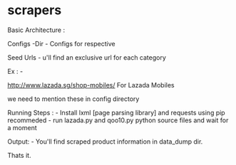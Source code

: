 # scrapers
Basic Architecture :

Configs -Dir - Configs for respective 

Seed Urls - u'll find an exclusive url for each category

Ex : - 

http://www.lazada.sg/shop-mobiles/ For Lazada Mobiles

we need to mention these in config directory

Running Steps :
                 - Install lxml [page parsing library] and requests using pip recommeded 
                 - run lazada.py and qoo10.py python source files and wait for a moment
             
Output:
           - You'll find scraped product information in data_dump dir.

Thats it.
